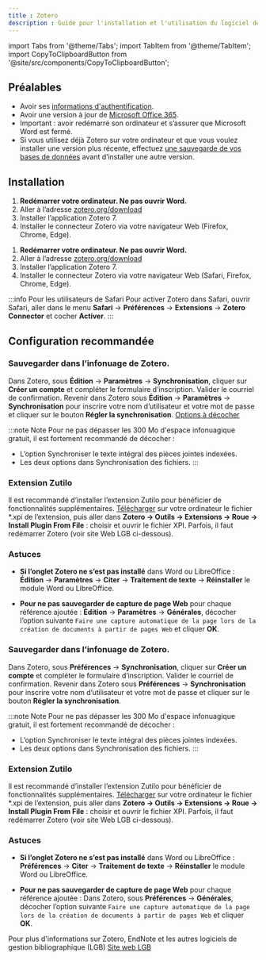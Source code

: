 ```yaml
---
title : Zotero
description : Guide pour l'installation et l'utilisation du logiciel de gestion de références bibliographiques Zotero.
---
```


import Tabs from '@theme/Tabs';
import TabItem from '@theme/TabItem';
import CopyToClipboardButton from '@site/src/components/CopyToClipboardButton';

## Préalables

- Avoir ses [informations d'authentification](../authentification).
- Avoir une version à jour de [Microsoft Office 365](office).
- Important : avoir redémarré son ordinateur et s’assurer que Microsoft Word est fermé.
- Si vous utilisez déjà Zotero sur votre ordinateur et que vous voulez installer une version plus récente, effectuez [une sauvegarde de vos bases de données](https://bib.umontreal.ca/citer/logiciels-bibliographiques/zotero/sauvegarder-partager) avant d’installer une autre version.

## Installation

<Tabs groupId="os-tabs">
      <TabItem value="windows" label="Windows">

1. **Redémarrer votre ordinateur. Ne pas ouvrir Word.**
2. Aller à l’adresse [zotero.org/download](https://www.zotero.org/download/)
3. Installer l’application Zotero 7.
4. Installer le connecteur Zotero via votre navigateur Web (Firefox, Chrome, Edge).

</TabItem>
<TabItem value="macos" label="macOS">

1. **Redémarrer votre ordinateur. Ne pas ouvrir Word.**
2. Aller à l’adresse [zotero.org/download](https://www.zotero.org/download/)
3. Installer l’application Zotero 7.
4. Installer le connecteur Zotero via votre navigateur Web (Safari, Firefox, Chrome, Edge).

:::info Pour les utilisateurs de Safari
Pour activer Zotero dans Safari, ouvrir Safari, aller dans le menu **Safari** → **Préférences** → **Extensions** → **Zotero Connector** et cocher **Activer**.
:::

</TabItem>
</Tabs>

## Configuration recommandée

<Tabs groupId="os-tabs">
<TabItem value="windows" label="Windows">

### Sauvegarder dans l’infonuage de Zotero.
Dans Zotero, sous **Édition** → **Paramètres** → **Synchronisation**, cliquer sur **Créer un compte** et compléter le formulaire d’inscription. Valider le courriel de confirmation. Revenir dans Zotero sous **Édition** → **Paramètres**  → **Synchronisation** pour inscrire votre nom d’utilisateur et votre mot de passe et cliquer sur le bouton **Régler la synchronisation**.
[Options à décocher](/img/docs/zotero_synchroniser_infonuage.webp)

:::note Note
Pour ne pas dépasser les 300 Mo d'espace infonuagique gratuit, il est fortement recommandé de décocher :
- L’option Synchroniser le texte intégral des pièces jointes indexées.
- Les deux options dans Synchronisation des fichiers.
:::

### Extension Zutilo
Il est recommandé d’installer l’extension Zutilo pour bénéficier de fonctionnalités supplémentaires. [Télécharger](https://github.com/wshanks/Zutilo/releases) sur votre ordinateur le fichier *.xpi de l’extension, puis aller dans **Zotero → Outils → Extensions → Roue → Install Plugin From File** : choisir et ouvrir le fichier XPI. Parfois, il faut redémarrer Zotero (voir site Web LGB ci-dessous).

### Astuces 
- **Si l’onglet Zotero ne s’est pas installé** dans Word ou LibreOffice : 
**Édition** → **Paramètres** → **Citer** → **Traitement de texte** → **Réinstaller** le module Word ou LibreOffice.

- **Pour ne pas sauvegarder de capture de page Web** pour chaque référence ajoutée : 
**Édition** → **Paramètres** → **Générales**, décocher l’option suivante ```Faire une capture automatique de la page lors de la création de documents à partir de pages Web``` et cliquer **OK**.
</TabItem>

<TabItem value="macos" label="macOS">

### Sauvegarder dans l’infonuage de Zotero.
Dans Zotero, sous **Préférences** → **Synchronisation**, cliquer sur **Créer un compte** et compléter le formulaire d’inscription. Valider le courriel de confirmation. Revenir dans Zotero sous **Préférences** → **Synchronisation** pour inscrire votre nom d’utilisateur et votre mot de passe et cliquer sur le bouton **Régler la synchronisation**.

:::note Note
Pour ne pas dépasser les 300 Mo d'espace infonuagique gratuit, il est fortement recommandé de décocher :
- L’option Synchroniser le texte intégral des pièces jointes indexées.
- Les deux options dans Synchronisation des fichiers.
:::

### Extension Zutilo
Il est recommandé d’installer l’extension Zutilo pour bénéficier de fonctionnalités supplémentaires. [Télécharger](https://github.com/wshanks/Zutilo/releases) sur votre ordinateur le fichier *.xpi de l’extension, puis aller dans **Zotero → Outils → Extensions → Roue → Install Plugin From File** : choisir et ouvrir le fichier XPI. Parfois, il faut redémarrer Zotero (voir site Web LGB ci-dessous).

### Astuces 
- **Si l’onglet Zotero ne s’est pas installé** dans Word ou LibreOffice : 
**Préférences** → **Citer** → **Traitement de texte** → **Réinstaller** le module Word ou LibreOffice.

- **Pour ne pas sauvegarder de capture de page Web** pour chaque référence ajoutée : 
Dans Zotero, sous **Préférences** → **Générales**, décocher l’option suivante ```Faire une capture automatique de la page lors de la création de documents à partir de pages Web``` et cliquer **OK**.
</TabItem>

</Tabs>

Pour plus d'informations sur Zotero, EndNote et les autres logiciels de gestion bibliographique (LGB)
[Site web LGB](https://bib.umontreal.ca/lgb/zotero)
